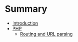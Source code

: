 # Summary

* [Introduction](README.md)
* [PHP](PHP/php.md)
   * [Routing and URL parsing](PHP/routing_and_url_parsing.md)


